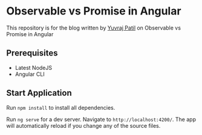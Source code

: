 # Observable vs Promise in Angular

This repository is for the blog written by [Yuvraj Patil](https://medium.com/@yuvi1422) on Observable vs Promise in Angular

## Prerequisites

- Latest NodeJS
- Angular CLI


## Start Application

Run `npm install` to install all dependencies.


Run `ng serve` for a dev server. Navigate to `http://localhost:4200/`. The app will automatically reload if you change any of the source files.
